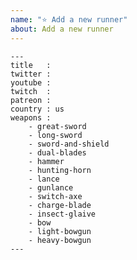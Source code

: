 ```yaml
---
name: "⭐ Add a new runner"
about: Add a new runner
---
```


<!-- ---------------------------------------------------------------------------
Please fill the following template
Your issue may be ignored otherwise
---------------------------------------------------------------------------- -->

```
---
title   :
twitter :
youtube :
twitch  :
patreon :
country : us
weapons :
    - great-sword
    - long-sword
    - sword-and-shield
    - dual-blades
    - hammer
    - hunting-horn
    - lance
    - gunlance
    - switch-axe
    - charge-blade
    - insect-glaive
    - bow
    - light-bowgun
    - heavy-bowgun
---
```

